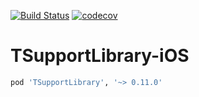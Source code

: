 [![Build Status](https://travis-ci.com/maxcorrads/TSupportLibrary-iOS.svg?branch=master)](https://travis-ci.com/maxcorrads/TSupportLibrary-iOS)
[![codecov](https://codecov.io/gh/maxcorrads/TSupportLibrary-iOS/branch/master/graph/badge.svg)](https://codecov.io/gh/maxcorrads/TSupportLibrary-iOS)
# TSupportLibrary-iOS
```ruby
pod 'TSupportLibrary', '~> 0.11.0'
```
